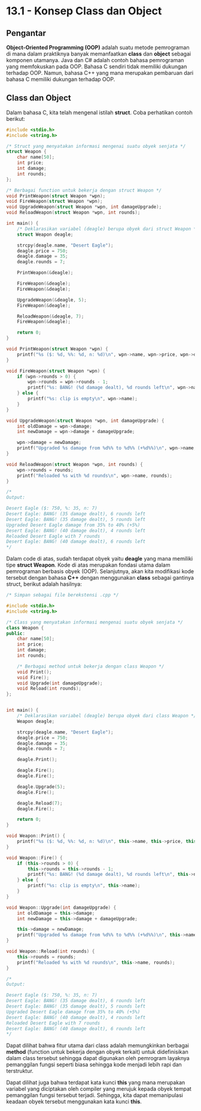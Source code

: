 # 13.1 - Konsep Class dan Object

## Pengantar

**Object-Oriented Programming (OOP)** adalah suatu metode pemrograman di mana dalam praktiknya banyak memanfaatkan **class** dan **object** sebagai komponen utamanya. Java dan C# adalah contoh bahasa pemrograman yang memfokuskan pada OOP. Bahasa C sendiri tidak memiliki dukungan terhadap OOP. Namun, bahasa C++ yang mana merupakan pembaruan dari bahasa C memiliki dukungan terhadap OOP.

## Class dan Object

Dalam bahasa C, kita telah mengenal istilah **struct**. Coba perhatikan contoh berikut:
```c
#include <stdio.h>
#include <string.h>

/* Struct yang menyatakan informasi mengenai suatu obyek senjata */
struct Weapon {
    char name[50];
    int price;
    int damage;
    int rounds;
};

/* Berbagai function untuk bekerja dengan struct Weapon */
void PrintWeapon(struct Weapon *wpn);
void FireWeapon(struct Weapon *wpn);
void UpgradeWeapon(struct Weapon *wpn, int damageUpgrade);
void ReloadWeapon(struct Weapon *wpn, int rounds);

int main() {
    /* Deklarasikan variabel (deagle) berupa obyek dari struct Weapon */
    struct Weapon deagle;

    strcpy(deagle.name, "Desert Eagle");
    deagle.price = 750;
    deagle.damage = 35;
    deagle.rounds = 7;

    PrintWeapon(&deagle);

    FireWeapon(&deagle);
    FireWeapon(&deagle);

    UpgradeWeapon(&deagle, 5);
    FireWeapon(&deagle);

    ReloadWeapon(&deagle, 7);
    FireWeapon(&deagle);

    return 0;
}

void PrintWeapon(struct Weapon *wpn) {
    printf("%s ($: %d, %%: %d, n: %d)\n", wpn->name, wpn->price, wpn->damage, wpn->rounds);
}

void FireWeapon(struct Weapon *wpn) {
    if (wpn->rounds > 0) {
        wpn->rounds = wpn->rounds - 1;
        printf("%s: BANG! (%d damage dealt), %d rounds left\n", wpn->name, wpn->damage, wpn->rounds);
    } else {
        printf("%s: clip is empty\n", wpn->name);
    }
}

void UpgradeWeapon(struct Weapon *wpn, int damageUpgrade) {
    int oldDamage = wpn->damage;
    int newDamage = wpn->damage + damageUpgrade;

    wpn->damage = newDamage;
    printf("Upgraded %s damage from %d%% to %d%% (+%d%%)\n", wpn->name, oldDamage, newDamage, damageUpgrade);
}

void ReloadWeapon(struct Weapon *wpn, int rounds) {
    wpn->rounds = rounds;
    printf("Reloaded %s with %d rounds\n", wpn->name, rounds);
}

/*
Output:

Desert Eagle ($: 750, %: 35, n: 7)
Desert Eagle: BANG! (35 damage dealt), 6 rounds left
Desert Eagle: BANG! (35 damage dealt), 5 rounds left
Upgraded Desert Eagle damage from 35% to 40% (+5%)
Desert Eagle: BANG! (40 damage dealt), 4 rounds left
Reloaded Desert Eagle with 7 rounds
Desert Eagle: BANG! (40 damage dealt), 6 rounds left
*/
```

Dalam code di atas, sudah terdapat obyek yaitu **deagle** yang mana memiliki tipe **struct Weapon**. Kode di atas merupakan fondasi utama dalam pemrograman berbasis obyek (OOP). Selanjutnya, akan kita modifikasi kode tersebut dengan bahasa **C++** dengan menggunakan **class** sebagai gantinya struct, berikut adalah hasilnya:

```cpp
/* Simpan sebagai file berekstensi .cpp */

#include <stdio.h>
#include <string.h>

/* Class yang menyatakan informasi mengenai suatu obyek senjata */
class Weapon {
public:
    char name[50];
    int price;
    int damage;
    int rounds;

    /* Berbagai method untuk bekerja dengan class Weapon */
    void Print();
    void Fire();
    void Upgrade(int damageUpgrade);
    void Reload(int rounds);
};


int main() {
    /* Deklarasikan variabel (deagle) berupa obyek dari class Weapon */
    Weapon deagle;

    strcpy(deagle.name, "Desert Eagle");
    deagle.price = 750;
    deagle.damage = 35;
    deagle.rounds = 7;

    deagle.Print();

    deagle.Fire();
    deagle.Fire();

    deagle.Upgrade(5);
    deagle.Fire();

    deagle.Reload(7);
    deagle.Fire();

    return 0;
}

void Weapon::Print() {
    printf("%s ($: %d, %%: %d, n: %d)\n", this->name, this->price, this->damage, this->rounds);
}

void Weapon::Fire() {
    if (this->rounds > 0) {
        this->rounds = this->rounds - 1;
        printf("%s: BANG! (%d damage dealt), %d rounds left\n", this->name, this->damage, this->rounds);
    } else {
        printf("%s: clip is empty\n", this->name);
    }
}

void Weapon::Upgrade(int damageUpgrade) {
    int oldDamage = this->damage;
    int newDamage = this->damage + damageUpgrade;

    this->damage = newDamage;
    printf("Upgraded %s damage from %d%% to %d%% (+%d%%)\n", this->name, oldDamage, newDamage, damageUpgrade);
}

void Weapon::Reload(int rounds) {
    this->rounds = rounds;
    printf("Reloaded %s with %d rounds\n", this->name, rounds);
}

/*
Output:

Desert Eagle ($: 750, %: 35, n: 7)
Desert Eagle: BANG! (35 damage dealt), 6 rounds left
Desert Eagle: BANG! (35 damage dealt), 5 rounds left
Upgraded Desert Eagle damage from 35% to 40% (+5%)
Desert Eagle: BANG! (40 damage dealt), 4 rounds left
Reloaded Desert Eagle with 7 rounds
Desert Eagle: BANG! (40 damage dealt), 6 rounds left
*/
```

Dapat dilihat bahwa fitur utama dari class adalah memungkinkan berbagai **method** (function untuk bekerja dengan obyek terkait) untuk didefinisikan dalam class tersebut sehingga dapat digunakan oleh pemrogram layaknya pemanggilan fungsi seperti biasa sehingga kode menjadi lebih rapi dan terstruktur.

Dapat dilihat juga bahwa terdapat kata kunci **this** yang mana merupakan variabel yang diciptakan oleh compiler yang merujuk kepada obyek tempat pemanggilan fungsi tersebut terjadi. Sehingga, kita dapat memanipulasi keadaan obyek tersebut menggunakan kata kunci **this**.
